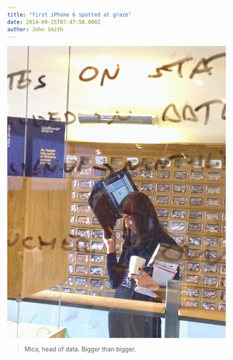 ```yaml
---
title: "first iPhone 6 spotted at graze"
date: 2014-09-25T07:47:58.000Z
author: John Smith
---
```


![Mica, head of data](/content/images/2014/Sep/Mica.jpg)
>Mica, head of  data. Bigger than bigger.